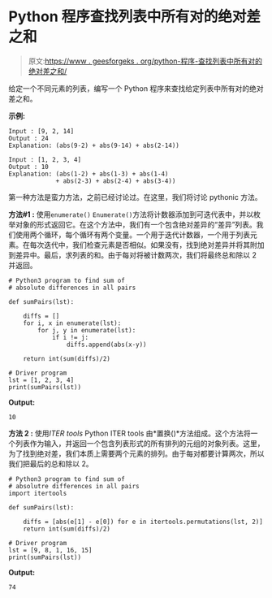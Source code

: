 # Python 程序查找列表中所有对的绝对差之和

> 原文:[https://www . geesforgeks . org/python-程序-查找列表中所有对的绝对差之和/](https://www.geeksforgeeks.org/python-program-to-find-sum-of-absolute-difference-between-all-pairs-in-a-list/)

给定一个不同元素的列表，编写一个 Python 程序来查找给定列表中所有对的绝对差之和。

**示例:**

```
Input : [9, 2, 14] 
Output : 24 
Explanation: (abs(9-2) + abs(9-14) + abs(2-14))

Input : [1, 2, 3, 4]
Output : 10 
Explanation: (abs(1-2) + abs(1-3) + abs(1-4)
             + abs(2-3) + abs(2-4) + abs(3-4))

```

第一种方法是蛮力方法，之前已经讨论过。在这里，我们将讨论 pythonic 方法。

**方法#1 :** 使用`enumerate()`
`Enumerate()`方法将计数器添加到可迭代表中，并以枚举对象的形式返回它。在这个方法中，我们有一个包含绝对差异的“差异”列表。我们使用两个循环，每个循环有两个变量。一个用于迭代计数器，一个用于列表元素。在每次迭代中，我们检查元素是否相似。如果没有，找到绝对差异并将其附加到差异中。最后，求列表的和。由于每对将被计数两次，我们将最终总和除以 2 并返回。

```
# Python3 program to find sum of 
# absolute differences in all pairs 

def sumPairs(lst): 

    diffs = []
    for i, x in enumerate(lst):
        for j, y in enumerate(lst):
            if i != j: 
                diffs.append(abs(x-y))

    return int(sum(diffs)/2)

# Driver program 
lst = [1, 2, 3, 4] 
print(sumPairs(lst))
```

**Output:**

```
10

```

**方法 2 :** 使用*ITER tools*
Python ITER tools 由*置换()*方法组成。这个方法将一个列表作为输入，并返回一个包含列表形式的所有排列的元组的对象列表。这里，为了找到绝对差，我们本质上需要两个元素的排列。由于每对都要计算两次，所以我们把最后的总和除以 2。

```
# Python3 program to find sum of 
# absolutre differences in all pairs 
import itertools

def sumPairs(lst): 

    diffs = [abs(e[1] - e[0]) for e in itertools.permutations(lst, 2)]
    return int(sum(diffs)/2)

# Driver program 
lst = [9, 8, 1, 16, 15] 
print(sumPairs(lst))
```

**Output:**

```
74

```